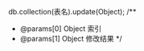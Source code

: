 

<!-- 修改数据 -->
db.collection(表名).update(Object);
/**
 * @params[0] Object  索引
 * @params[1] Object  修改结果
 */
